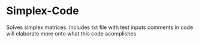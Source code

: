 # Simplex-Code
Solves simplex matrices.
Includes txt file with test inputs
comments in code will elaborate more onto what this code acomplishes
